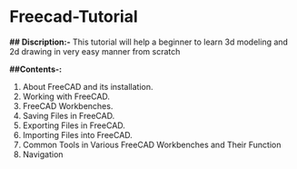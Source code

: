 # Freecad-Tutorial
**## Discription:-** This tutorial will help a beginner to learn 3d modeling and 2d drawing in very easy manner from scratch 





**##Contents-:**
1. About FreeCAD and its installation.
2. Working with FreeCAD.
3. FreeCAD Workbenches.
4. Saving Files in FreeCAD.
5. Exporting Files in FreeCAD.
6. Importing Files into FreeCAD.
7. Common Tools in Various FreeCAD Workbenches and Their Function
8. Navigation
